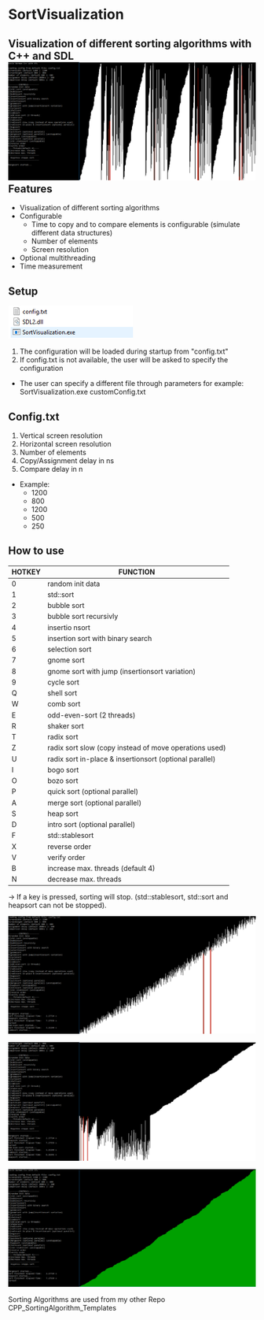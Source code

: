 # SortVisualization
Visualization of different sorting algorithms with C++ and SDL
![Parallel Merge sort](Screenshots/Example1.png "Parallel Merge sort")
Features
--------
- Visualization of different sorting algorithms
- Configurable
  - Time to copy and to compare elements is configurable (simulate different data structures)
  - Number of elements
  - Screen resolution
- Optional multithreading
- Time measurement

Setup
-----
![Setup](Screenshots/Screenshot_1.png "Setup")
1) The configuration will be loaded during startup from "config.txt"
2) If config.txt is not available, the user will be asked to specify the configuration
- The user can specify a different file through parameters for example: SortVisualization.exe customConfig.txt

Config.txt
----------
1) Vertical screen resolution
2) Horizontal screen resolution
3) Number of elements
4) Copy/Assignment delay in ns
5) Compare delay in n

- Example:
  - 1200
  - 800
  - 1200
  - 500
  - 250

How to use
-----------
HOTKEY|FUNCTION
------|-------------------------
  0   |random init data
  1   |std::sort
  2   |bubble sort
  3   |bubble sort recursivly
  4   |insertio nsort
  5   |insertion sort with binary search
  6   |selection sort
  7   |gnome sort
  8   |gnome sort with jump (insertionsort variation)
  9   |cycle sort
  Q   |shell sort
  W   |comb sort
  E   |odd-even-sort (2 threads)
  R   |shaker sort
  T   |radix sort
  Z   |radix sort slow (copy instead of move operations used)
  U   |radix sort in-place & insertionsort (optional parallel)
  I   |bogo sort
  O   |bozo sort
  P   |quick sort (optional parallel)
  A   |merge sort (optional parallel) 
  S   |heap sort 
  D   |intro sort (optional parallel)
  F   |std::stablesort 
  X   |reverse order
  V   |verify order
  B   |increase max. threads (default 4)
  N   |decrease max. threads
  
  -> If a key is pressed, sorting will stop. (std::stablesort, std::sort and heapsort can not be stopped). 


![Comb sort](Screenshots/Example2.png "Comb Sort")

![Heap sort](Screenshots/Example4.png "Heap Sort")

![Verification](Screenshots/Example3.png "verify order")

Sorting Algorithms are used from my other Repo CPP_SortingAlgorithm_Templates
